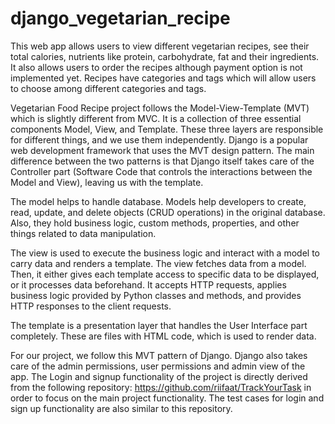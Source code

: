 # django_vegetarian_recipe

This web app allows users to view different vegetarian recipes, see their total calories, nutrients like protein, carbohydrate, fat and their ingredients. It also allows users to order the recipes although payment option is not implemented yet. Recipes have categories and tags which will allow users to choose among different categories and tags.

Vegetarian Food Recipe project follows the Model-View-Template (MVT) which is slightly different from MVC. It is a collection of three essential components Model, View, and Template. These three layers are responsible for different things, and we use them independently. Django is a popular web development framework that uses the MVT design pattern. 
The main difference between the two patterns is that Django itself takes care of the Controller part (Software Code that controls the interactions between the Model and View), leaving us with the template.

The model helps to handle database. Models help developers to create, read, update, and delete objects (CRUD operations) in the original database. Also, they hold business logic, custom methods, properties, and other things related to data manipulation.

The view is used to execute the business logic and interact with a model to carry data and renders a template. The view fetches data from a model. Then, it either gives each template access to specific data to be displayed, or it processes data beforehand. It accepts HTTP requests, applies business logic provided by Python classes and methods, and provides HTTP responses to the client requests.

The template is a presentation layer that handles the User Interface part completely. These are files with HTML code, which is used to render data. 

For our project, we follow this MVT pattern of Django. Django also takes care of the admin permissions, user permissions and admin view of the app. The Login and signup functionality of the project is directly derived from the following repository: https://github.com/riifaat/TrackYourTask in order to focus on the main project functionality. The test cases for login and sign up functionality are also similar to this repository.
